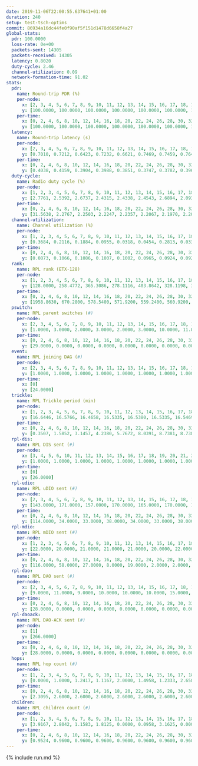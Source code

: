```yaml
---
date: 2019-11-06T22:00:55.637641+01:00
duration: 240
setup: test-tsch-optims
commit: 86934a16dc44fe0f90af5f151d1478d6658f4a27
global-stats:
  pdr: 100.0000
  loss-rate: 0e+00
  packets-sent: 14305
  packets-received: 14305
  latency: 0.8020
  duty-cycle: 2.46
  channel-utilization: 0.09
  network-formation-time: 91.02
stats:
  pdr:
    name: Round-trip PDR (%)
    per-node:
      x: [2, 3, 4, 5, 6, 7, 8, 9, 10, 11, 12, 13, 14, 15, 16, 17, 18, 19, 20, 21, 22, 23, 24, 25]
      y: [100.0000, 100.0000, 100.0000, 100.0000, 100.0000, 100.0000, 100.0000, 100.0000, 100.0000, 100.0000, 100.0000, 100.0000, 100.0000, 100.0000, 100.0000, 100.0000, 100.0000, 100.0000, 100.0000, 100.0000, 100.0000, 100.0000, 100.0000, 100.0000]
    per-time:
      x: [0, 2, 4, 6, 8, 10, 12, 14, 16, 18, 20, 22, 24, 26, 28, 30, 32, 34, 36, 38, 40, 42, 44, 46, 48, 50, 52, 54, 56, 58, 60, 62, 64, 66, 68, 70, 72, 74, 76, 78, 80, 82, 84, 86, 88, 90, 92, 94, 96, 98, 100, 102, 104, 106, 108, 110, 112, 114, 116, 118, 120, 122, 124, 126, 128, 130, 132, 134, 136, 138, 140, 142, 144, 146, 148, 150, 152, 154, 156, 158, 160, 162, 164, 166, 168, 170, 172, 174, 176, 178, 180, 182, 184, 186, 188, 190, 192, 194, 196, 198, 200, 202, 204, 206, 208, 210, 212, 214, 216, 218, 220, 222, 224, 226, 228, 230, 232, 234, 236, 238]
      y: [100.0000, 100.0000, 100.0000, 100.0000, 100.0000, 100.0000, 100.0000, 100.0000, 100.0000, 100.0000, 100.0000, 100.0000, 100.0000, 100.0000, 100.0000, 100.0000, 100.0000, 100.0000, 100.0000, 100.0000, 100.0000, 100.0000, 100.0000, 100.0000, 100.0000, 100.0000, 100.0000, 100.0000, 100.0000, 100.0000, 100.0000, 100.0000, 100.0000, 100.0000, 100.0000, 100.0000, 100.0000, 100.0000, 100.0000, 100.0000, 100.0000, 100.0000, 100.0000, 100.0000, 100.0000, 100.0000, 100.0000, 100.0000, 100.0000, 100.0000, 100.0000, 100.0000, 100.0000, 100.0000, 100.0000, 100.0000, 100.0000, 100.0000, 100.0000, 100.0000, 100.0000, 100.0000, 100.0000, 100.0000, 100.0000, 100.0000, 100.0000, 100.0000, 100.0000, 100.0000, 100.0000, 100.0000, 100.0000, 100.0000, 100.0000, 100.0000, 100.0000, 100.0000, 100.0000, 100.0000, 100.0000, 100.0000, 100.0000, 100.0000, 100.0000, 100.0000, 100.0000, 100.0000, 100.0000, 100.0000, 100.0000, 100.0000, 100.0000, 100.0000, 100.0000, 100.0000, 100.0000, 100.0000, 100.0000, 100.0000, 100.0000, 100.0000, 100.0000, 100.0000, 100.0000, 100.0000, 100.0000, 100.0000, 100.0000, 100.0000, 100.0000, 100.0000, 100.0000, 100.0000, 100.0000, 100.0000, 100.0000, 100.0000, 100.0000, 100.0000]
  latency:
    name: Round-trip latency (s)
    per-node:
      x: [2, 3, 4, 5, 6, 7, 8, 9, 10, 11, 12, 13, 14, 15, 16, 17, 18, 19, 20, 21, 22, 23, 24, 25]
      y: [0.7010, 0.7212, 0.6423, 0.7232, 0.6621, 0.7469, 0.7459, 0.7640, 0.6685, 0.7939, 0.7143, 0.8306, 0.8261, 0.8268, 0.7216, 0.7825, 0.8177, 0.8408, 0.9356, 0.9525, 0.8703, 1.0011, 1.0152, 0.9761]
    per-time:
      x: [0, 2, 4, 6, 8, 10, 12, 14, 16, 18, 20, 22, 24, 26, 28, 30, 32, 34, 36, 38, 40, 42, 44, 46, 48, 50, 52, 54, 56, 58, 60, 62, 64, 66, 68, 70, 72, 74, 76, 78, 80, 82, 84, 86, 88, 90, 92, 94, 96, 98, 100, 102, 104, 106, 108, 110, 112, 114, 116, 118, 120, 122, 124, 126, 128, 130, 132, 134, 136, 138, 140, 142, 144, 146, 148, 150, 152, 154, 156, 158, 160, 162, 164, 166, 168, 170, 172, 174, 176, 178, 180, 182, 184, 186, 188, 190, 192, 194, 196, 198, 200, 202, 204, 206, 208, 210, 212, 214, 216, 218, 220, 222, 224, 226, 228, 230, 232, 234, 236, 238]
      y: [0.4038, 0.4159, 0.3904, 0.3988, 0.3851, 0.3747, 0.3782, 0.3965, 0.3895, 0.3985, 0.3876, 0.3856, 0.4082, 0.3752, 0.3773, 0.3759, 0.3841, 0.3489, 0.3661, 0.3521, 0.3613, 0.3495, 0.3634, 0.3382, 0.3523, 0.3521, 0.3619, 0.3772, 0.3670, 0.3422, 0.3802, 0.3534, 0.3518, 0.3414, 0.3426, 0.3620, 0.3677, 0.3641, 0.3742, 0.3840, 0.3378, 0.3882, 0.3616, 0.3997, 0.3490, 0.4079, 0.3749, 0.4757, 0.4872, 0.3764, 0.3314, 0.3477, 0.4157, 0.6911, 0.6668, 0.5320, 0.4749, 0.4437, 0.4294, 0.8814, 1.1116, 0.8705, 0.6267, 0.5623, 0.4833, 0.8717, 1.2873, 1.2494, 1.0887, 0.7857, 0.5910, 0.9282, 1.3028, 1.3179, 1.3185, 1.2908, 1.0680, 1.0880, 1.3073, 1.3364, 1.3035, 1.3060, 1.2992, 1.2960, 1.2932, 1.2722, 1.2780, 1.2833, 1.3172, 1.3030, 1.2738, 1.2835, 1.3004, 1.2791, 1.2969, 1.2958, 1.2710, 1.2889, 1.2823, 1.2916, 1.2980, 1.3026, 1.3189, 1.2950, 1.3394, 1.3041, 1.3472, 1.3294, 1.3259, 1.3111, 1.2866, 1.3113, 1.2906, 1.3151, 1.2934, 1.3171, 1.3362, 1.3107, 1.3595, 1.2811]
  duty-cycle:
    name: Radio duty cycle (%)
    per-node:
      x: [1, 2, 3, 4, 5, 6, 7, 8, 9, 10, 11, 12, 13, 14, 15, 16, 17, 18, 19, 20, 21, 22, 23, 24, 25]
      y: [2.7761, 2.5392, 2.6737, 2.4315, 2.4338, 2.4543, 2.6894, 2.0937, 2.2414, 2.3232, 2.2124, 2.3821, 2.4916, 2.3923, 2.4655, 2.5564, 2.3704, 2.4271, 2.4899, 2.4944, 2.4315, 2.6094, 2.4910, 2.5105, 2.4687]
    per-time:
      x: [0, 2, 4, 6, 8, 10, 12, 14, 16, 18, 20, 22, 24, 26, 28, 30, 32, 34, 36, 38, 40, 42, 44, 46, 48, 50, 52, 54, 56, 58, 60, 62, 64, 66, 68, 70, 72, 74, 76, 78, 80, 82, 84, 86, 88, 90, 92, 94, 96, 98, 100, 102, 104, 106, 108, 110, 112, 114, 116, 118, 120, 122, 124, 126, 128, 130, 132, 134, 136, 138, 140, 142, 144, 146, 148, 150, 152, 154, 156, 158, 160, 162, 164, 166, 168, 170, 172, 174, 176, 178, 180, 182, 184, 186, 188, 190, 192, 194, 196, 198, 200, 202, 204, 206, 208, 210, 212, 214, 216, 218, 220, 222, 224, 226, 228, 230, 232, 234, 236, 238, 240]
      y: [31.5638, 2.2767, 2.2503, 2.2247, 2.2357, 2.2067, 2.1970, 2.2082, 2.2347, 2.2186, 2.2273, 2.2154, 2.2196, 2.2306, 2.2452, 2.2124, 2.2058, 2.1975, 2.1858, 2.1863, 2.1994, 2.1870, 2.2138, 2.2410, 2.2030, 2.2184, 2.2078, 2.2203, 2.2308, 2.2242, 2.2115, 2.2183, 2.2197, 2.2127, 2.2118, 2.2153, 2.1977, 2.1790, 2.2049, 2.2241, 2.2036, 2.1897, 2.2180, 2.2011, 2.1925, 2.1714, 2.2278, 2.1773, 2.1847, 2.1974, 2.2028, 2.1806, 2.2010, 2.1966, 2.2022, 2.2161, 2.2000, 2.2235, 2.2575, 2.2347, 2.2369, 2.2470, 2.2491, 2.2407, 2.2161, 2.2289, 2.2298, 2.2067, 2.1872, 2.2120, 2.2116, 2.2266, 2.2210, 2.2066, 2.2150, 2.2039, 2.2102, 2.2127, 2.2057, 2.2028, 2.2014, 2.1932, 2.1867, 2.2018, 2.2130, 2.1954, 2.1967, 2.2019, 2.1772, 2.2002, 2.1846, 2.1975, 2.2046, 2.2280, 2.2334, 2.2069, 2.2171, 2.2103, 2.2166, 2.2197, 2.2262, 2.2387, 2.2386, 2.2339, 2.2108, 2.2204, 2.2042, 2.2292, 2.2365, 2.2178, 2.2064, 2.2146, 2.2204, 2.2186, 2.2165, 2.2221, 2.2229, 2.2185, 2.2207, 2.2211, null]
  channel-utilization:
    name: Channel utilization (%)
    per-node:
      x: [1, 2, 3, 4, 5, 6, 7, 8, 9, 10, 11, 12, 13, 14, 15, 16, 17, 18, 19, 20, 21, 22, 23, 24, 25]
      y: [0.3684, 0.2116, 0.1884, 0.0955, 0.0318, 0.0454, 0.2813, 0.0331, 0.0619, 0.0449, 0.0344, 0.0916, 0.0362, 0.0329, 0.1272, 0.1501, 0.0973, 0.0888, 0.0453, 0.0379, 0.0421, 0.0689, 0.0318, 0.0310, 0.0330]
    per-time:
      x: [0, 2, 4, 6, 8, 10, 12, 14, 16, 18, 20, 22, 24, 26, 28, 30, 32, 34, 36, 38, 40, 42, 44, 46, 48, 50, 52, 54, 56, 58, 60, 62, 64, 66, 68, 70, 72, 74, 76, 78, 80, 82, 84, 86, 88, 90, 92, 94, 96, 98, 100, 102, 104, 106, 108, 110, 112, 114, 116, 118, 120, 122, 124, 126, 128, 130, 132, 134, 136, 138, 140, 142, 144, 146, 148, 150, 152, 154, 156, 158, 160, 162, 164, 166, 168, 170, 172, 174, 176, 178, 180, 182, 184, 186, 188, 190, 192, 194, 196, 198, 200, 202, 204, 206, 208, 210, 212, 214, 216, 218, 220, 222, 224, 226, 228, 230, 232, 234, 236, 238, 240]
      y: [0.0873, 0.1066, 0.1086, 0.1007, 0.1002, 0.0965, 0.0924, 0.0927, 0.1022, 0.0961, 0.1033, 0.0970, 0.0991, 0.1007, 0.1054, 0.0938, 0.0923, 0.0911, 0.0863, 0.0864, 0.0920, 0.0867, 0.0938, 0.0997, 0.0907, 0.0945, 0.0926, 0.0967, 0.1006, 0.0946, 0.0954, 0.0959, 0.0949, 0.0913, 0.0902, 0.0936, 0.0894, 0.0842, 0.0877, 0.0985, 0.0916, 0.0850, 0.0961, 0.0882, 0.0890, 0.0809, 0.1010, 0.0822, 0.0834, 0.0884, 0.0916, 0.0823, 0.0908, 0.0910, 0.0915, 0.0964, 0.0911, 0.0975, 0.1056, 0.0973, 0.0976, 0.1021, 0.1032, 0.0987, 0.0907, 0.0955, 0.0957, 0.0854, 0.0810, 0.0898, 0.0903, 0.0940, 0.0930, 0.0890, 0.0897, 0.0875, 0.0883, 0.0907, 0.0860, 0.0890, 0.0875, 0.0847, 0.0833, 0.0876, 0.0915, 0.0879, 0.0839, 0.0881, 0.0814, 0.0875, 0.0834, 0.0876, 0.0870, 0.0928, 0.0923, 0.0866, 0.0901, 0.0877, 0.0901, 0.0905, 0.0938, 0.0956, 0.1000, 0.0960, 0.0890, 0.0924, 0.0890, 0.0966, 0.0988, 0.0926, 0.0880, 0.0895, 0.0921, 0.0925, 0.0917, 0.0982, 0.0983, 0.0963, 0.0966, 0.0925, null]
  rank:
    name: RPL rank (ETX-128)
    per-node:
      x: [1, 2, 3, 4, 5, 6, 7, 8, 9, 10, 11, 12, 13, 14, 15, 16, 17, 18, 19, 20, 21, 22, 23, 24, 25]
      y: [128.0000, 258.4772, 365.3086, 278.1116, 403.8642, 328.1198, 384.3004, 578.6360, 547.7769, 444.9215, 531.0576, 409.3568, 575.4321, 608.0123, 607.7602, 551.6914, 565.3551, 721.2470, 956.7582, 805.5984, 801.3831, 733.4754, 850.8361, 854.4939, 886.0729]
    per-time:
      x: [0, 2, 4, 6, 8, 10, 12, 14, 16, 18, 20, 22, 24, 26, 28, 30, 32, 34, 36, 38, 40, 42, 44, 46, 48, 50, 52, 54, 56, 58, 60, 62, 64, 66, 68, 70, 72, 74, 76, 78, 80, 82, 84, 86, 88, 90, 92, 94, 96, 98, 100, 102, 104, 106, 108, 110, 112, 114, 116, 118, 120, 122, 124, 126, 128, 130, 132, 134, 136, 138, 140, 142, 144, 146, 148, 150, 152, 154, 156, 158, 160, 162, 164, 166, 168, 170, 172, 174, 176, 178, 180, 182, 184, 186, 188, 190, 192, 194, 196, 198, 200, 202, 204, 206, 208, 210, 212, 214, 216, 218, 220, 222, 224, 226, 228, 230, 232, 234, 236, 238]
      y: [1958.8630, 670.2800, 578.5400, 571.9200, 559.2400, 560.9200, 574.9400, 593.5200, 592.7200, 611.4314, 615.3600, 614.5000, 619.3137, 627.4200, 624.6981, 618.1000, 611.7059, 629.5882, 640.7400, 638.0000, 637.4600, 639.0000, 643.0000, 639.4717, 614.7000, 607.5600, 610.2600, 625.5400, 603.4340, 608.1154, 602.9600, 600.8627, 579.2800, 570.9000, 557.0200, 554.1373, 561.5800, 559.6600, 568.7059, 560.2830, 549.0588, 540.5800, 543.5200, 529.4400, 521.7451, 516.4600, 518.5490, 539.3922, 530.5200, 522.2400, 528.5882, 520.8200, 539.3519, 520.2000, 517.9804, 523.7692, 531.0962, 549.9623, 567.3800, 574.8846, 565.8800, 569.2157, 556.6863, 542.8148, 532.9216, 526.3137, 538.4800, 521.0800, 518.1200, 510.9434, 495.8600, 533.9000, 564.0577, 548.0000, 535.7647, 517.3600, 512.6863, 500.5400, 495.8235, 506.3000, 504.4800, 505.4800, 508.3800, 513.0192, 507.8431, 515.2400, 524.2353, 514.2800, 518.6600, 520.0588, 517.1600, 523.9804, 520.2115, 524.3800, 525.0800, 531.5800, 521.7059, 528.0000, 531.0600, 541.5800, 555.6800, 561.5882, 535.3462, 524.5294, 520.4200, 514.2400, 520.1800, 518.5000, 513.7600, 514.7059, 514.8600, 517.1200, 515.1800, 517.2200, 518.9216, 516.4808, 513.2800, 526.4074, 527.7200, 522.6471]
  pswitch:
    name: RPL parent switches (#)
    per-node:
      x: [2, 3, 4, 5, 6, 7, 8, 9, 10, 11, 12, 13, 14, 15, 16, 17, 18, 19, 20, 21, 22, 23, 24, 25]
      y: [1.0000, 3.0000, 2.0000, 3.0000, 2.0000, 3.0000, 10.0000, 11.0000, 2.0000, 3.0000, 1.0000, 3.0000, 4.0000, 6.0000, 3.0000, 5.0000, 7.0000, 4.0000, 10.0000, 9.0000, 5.0000, 5.0000, 6.0000, 8.0000]
    per-time:
      x: [0, 2, 4, 6, 8, 10, 12, 14, 16, 18, 20, 22, 24, 26, 28, 30, 32, 34, 36, 38, 40, 42, 44, 46, 48, 50, 52, 54, 56, 58, 60, 62, 64, 66, 68, 70, 72, 74, 76, 78, 80, 82, 84, 86, 88, 90, 92, 94, 96, 98, 100, 102, 104, 106, 108, 110, 112, 114, 116, 118, 120, 122, 124, 126, 128, 130, 132, 134, 136, 138, 140, 142, 144, 146, 148, 150, 152, 154, 156, 158, 160, 162, 164, 166, 168, 170, 172, 174, 176, 178, 180, 182, 184, 186, 188, 190, 192, 194, 196, 198, 200, 202, 204, 206, 208, 210, 212, 214, 216, 218, 220, 222, 224, 226, 228, 230, 232, 234, 236, 238]
      y: [29.0000, 0.0000, 0.0000, 0.0000, 0.0000, 0.0000, 0.0000, 0.0000, 0.0000, 1.0000, 0.0000, 0.0000, 1.0000, 0.0000, 3.0000, 0.0000, 1.0000, 1.0000, 0.0000, 1.0000, 0.0000, 1.0000, 4.0000, 3.0000, 0.0000, 0.0000, 0.0000, 0.0000, 3.0000, 2.0000, 0.0000, 1.0000, 0.0000, 0.0000, 0.0000, 1.0000, 0.0000, 0.0000, 1.0000, 3.0000, 1.0000, 0.0000, 0.0000, 0.0000, 1.0000, 0.0000, 1.0000, 1.0000, 0.0000, 0.0000, 1.0000, 0.0000, 4.0000, 0.0000, 1.0000, 2.0000, 2.0000, 3.0000, 0.0000, 2.0000, 0.0000, 1.0000, 1.0000, 4.0000, 1.0000, 1.0000, 0.0000, 0.0000, 0.0000, 3.0000, 0.0000, 0.0000, 2.0000, 3.0000, 1.0000, 0.0000, 1.0000, 0.0000, 1.0000, 0.0000, 0.0000, 0.0000, 0.0000, 2.0000, 1.0000, 0.0000, 1.0000, 0.0000, 0.0000, 1.0000, 0.0000, 1.0000, 2.0000, 0.0000, 0.0000, 0.0000, 1.0000, 0.0000, 0.0000, 0.0000, 0.0000, 1.0000, 2.0000, 1.0000, 0.0000, 0.0000, 0.0000, 0.0000, 0.0000, 1.0000, 0.0000, 0.0000, 0.0000, 0.0000, 1.0000, 2.0000, 0.0000, 4.0000, 0.0000, 1.0000]
  event:
    name: RPL joining DAG (#)
    per-node:
      x: [2, 3, 4, 5, 6, 7, 8, 9, 10, 11, 12, 13, 14, 15, 16, 17, 18, 19, 20, 21, 22, 23, 24, 25]
      y: [1.0000, 1.0000, 1.0000, 1.0000, 1.0000, 1.0000, 1.0000, 1.0000, 1.0000, 1.0000, 1.0000, 1.0000, 1.0000, 1.0000, 1.0000, 1.0000, 1.0000, 1.0000, 1.0000, 1.0000, 1.0000, 1.0000, 1.0000, 1.0000]
    per-time:
      x: [0]
      y: [24.0000]
  trickle:
    name: RPL Trickle period (min)
    per-node:
      x: [1, 2, 3, 4, 5, 6, 7, 8, 9, 10, 11, 12, 13, 14, 15, 16, 17, 18, 19, 20, 21, 22, 23, 24, 25]
      y: [16.6446, 16.5766, 16.4658, 16.5335, 16.5380, 16.5335, 16.5469, 16.5052, 16.5072, 16.5287, 16.5374, 16.5392, 16.4590, 16.5412, 16.4567, 16.4424, 16.4668, 16.5454, 16.4008, 16.5013, 16.4622, 16.4814, 16.5877, 16.4732, 16.4771]
    per-time:
      x: [0, 2, 4, 6, 8, 10, 12, 14, 16, 18, 20, 22, 24, 26, 28, 30, 32, 34, 36, 38, 40, 42, 44, 46, 48, 50, 52, 54, 56, 58, 60, 62, 64, 66, 68, 70, 72, 74, 76, 78, 80, 82, 84, 86, 88, 90, 92, 94, 96, 98, 100, 102, 104, 106, 108, 110, 112, 114, 116, 118, 120, 122, 124, 126, 128, 130, 132, 134, 136, 138, 140, 142, 144, 146, 148, 150, 152, 154, 156, 158, 160, 162, 164, 166, 168, 170, 172, 174, 176, 178, 180, 182, 184, 186, 188, 190, 192, 194, 196, 198, 200, 202, 204, 206, 208, 210, 212, 214, 216, 218, 220, 222, 224, 226, 228, 230, 232, 234, 236, 238]
      y: [0.3507, 1.5852, 3.1457, 4.2380, 5.7672, 8.0391, 8.7381, 8.7381, 9.0877, 14.9062, 17.4763, 17.4763, 17.4763, 17.4763, 17.4763, 17.4763, 17.4763, 17.4763, 17.4763, 17.4763, 17.4763, 17.4763, 17.4763, 17.4763, 17.4763, 17.4763, 17.4763, 17.4763, 17.4763, 17.4763, 17.4763, 17.4763, 17.4763, 17.4763, 17.4763, 17.4763, 17.4763, 17.4763, 17.4763, 17.4763, 17.4763, 17.4763, 17.4763, 17.4763, 17.4763, 17.4763, 17.4763, 17.4763, 17.4763, 17.4763, 17.4763, 17.4763, 17.4763, 17.4763, 17.4763, 17.4763, 17.4763, 17.4763, 17.4763, 17.4763, 17.4763, 17.4763, 17.4763, 17.4763, 17.4763, 17.4763, 17.4763, 17.4763, 17.4763, 17.4763, 17.4763, 17.4763, 17.4763, 17.4763, 17.4763, 17.4763, 17.4763, 17.4763, 17.4763, 17.4763, 17.4763, 17.4763, 17.4763, 17.4763, 17.4763, 17.4763, 17.4763, 17.4763, 17.4763, 17.4763, 17.4763, 17.4763, 17.4763, 17.4763, 17.4763, 17.4763, 17.4763, 17.4763, 17.4763, 17.4763, 17.4763, 17.4763, 17.4763, 17.4763, 17.4763, 17.4763, 17.4763, 17.4763, 17.4763, 17.4763, 17.4763, 17.4763, 17.4763, 17.4763, 17.4763, 17.4763, 17.4763, 17.4763, 17.4763, 17.4763]
  rpl-dis:
    name: RPL DIS sent (#)
    per-node:
      x: [3, 4, 5, 6, 10, 11, 12, 13, 14, 15, 16, 17, 18, 19, 20, 21, 22, 23, 24, 25]
      y: [1.0000, 1.0000, 1.0000, 1.0000, 1.0000, 1.0000, 1.0000, 1.0000, 1.0000, 1.0000, 1.0000, 1.0000, 1.0000, 1.0000, 1.0000, 2.0000, 2.0000, 2.0000, 3.0000, 2.0000]
    per-time:
      x: [0]
      y: [26.0000]
  rpl-udio:
    name: RPL uDIO sent (#)
    per-node:
      x: [2, 3, 4, 5, 6, 7, 8, 9, 10, 11, 12, 13, 14, 15, 16, 17, 18, 19, 20, 21, 22, 23, 24, 25]
      y: [143.0000, 171.0000, 157.0000, 170.0000, 165.0000, 170.0000, 174.0000, 168.0000, 169.0000, 167.0000, 158.0000, 167.0000, 167.0000, 170.0000, 177.0000, 177.0000, 165.0000, 170.0000, 165.0000, 166.0000, 159.0000, 159.0000, 168.0000, 165.0000]
    per-time:
      x: [0, 2, 4, 6, 8, 10, 12, 14, 16, 18, 20, 22, 24, 26, 28, 30, 32, 34, 36, 38, 40, 42, 44, 46, 48, 50, 52, 54, 56, 58, 60, 62, 64, 66, 68, 70, 72, 74, 76, 78, 80, 82, 84, 86, 88, 90, 92, 94, 96, 98, 100, 102, 104, 106, 108, 110, 112, 114, 116, 118, 120, 122, 124, 126, 128, 130, 132, 134, 136, 138, 140, 142, 144, 146, 148, 150, 152, 154, 156, 158, 160, 162, 164, 166, 168, 170, 172, 174, 176, 178, 180, 182, 184, 186, 188, 190, 192, 194, 196, 198, 200, 202, 204, 206, 208, 210, 212, 214, 216, 218, 220, 222, 224, 226, 228, 230, 232, 234, 236, 238, 240]
      y: [114.0000, 34.0000, 33.0000, 38.0000, 34.0000, 33.0000, 38.0000, 30.0000, 30.0000, 33.0000, 32.0000, 32.0000, 32.0000, 36.0000, 32.0000, 32.0000, 31.0000, 36.0000, 34.0000, 29.0000, 26.0000, 32.0000, 37.0000, 41.0000, 27.0000, 33.0000, 29.0000, 33.0000, 31.0000, 32.0000, 31.0000, 30.0000, 33.0000, 32.0000, 35.0000, 35.0000, 32.0000, 32.0000, 36.0000, 33.0000, 31.0000, 32.0000, 28.0000, 38.0000, 30.0000, 31.0000, 33.0000, 34.0000, 30.0000, 33.0000, 34.0000, 29.0000, 39.0000, 33.0000, 32.0000, 31.0000, 37.0000, 32.0000, 37.0000, 32.0000, 34.0000, 33.0000, 30.0000, 29.0000, 41.0000, 32.0000, 32.0000, 28.0000, 29.0000, 35.0000, 31.0000, 41.0000, 33.0000, 27.0000, 32.0000, 34.0000, 34.0000, 31.0000, 31.0000, 34.0000, 32.0000, 34.0000, 31.0000, 33.0000, 32.0000, 34.0000, 29.0000, 34.0000, 30.0000, 33.0000, 30.0000, 35.0000, 30.0000, 37.0000, 35.0000, 27.0000, 29.0000, 35.0000, 32.0000, 33.0000, 35.0000, 29.0000, 34.0000, 34.0000, 31.0000, 30.0000, 31.0000, 33.0000, 33.0000, 33.0000, 30.0000, 32.0000, 36.0000, 32.0000, 31.0000, 34.0000, 27.0000, 31.0000, 36.0000, 30.0000, 0.0000]
  rpl-mdio:
    name: RPL mDIO sent (#)
    per-node:
      x: [1, 2, 3, 4, 5, 6, 7, 8, 9, 10, 11, 12, 13, 14, 15, 16, 17, 18, 19, 20, 21, 22, 23, 24, 25]
      y: [22.0000, 20.0000, 21.0000, 21.0000, 21.0000, 20.0000, 22.0000, 22.0000, 22.0000, 20.0000, 21.0000, 21.0000, 23.0000, 20.0000, 25.0000, 28.0000, 22.0000, 23.0000, 25.0000, 26.0000, 25.0000, 24.0000, 21.0000, 25.0000, 24.0000]
    per-time:
      x: [0, 2, 4, 6, 8, 10, 12, 14, 16, 18, 20, 22, 24, 26, 28, 30, 32, 34, 36, 38, 40, 42, 44, 46, 48, 50, 52, 54, 56, 58, 60, 62, 64, 66, 68, 70, 72, 74, 76, 78, 80, 82, 84, 86, 88, 90, 92, 94, 96, 98, 100, 102, 104, 106, 108, 110, 112, 114, 116, 118, 120, 122, 124, 126, 128, 130, 132, 134, 136, 138, 140, 142, 144, 146, 148, 150, 152, 154, 156, 158, 160, 162, 164, 166, 168, 170, 172, 174, 176, 178, 180, 182, 184, 186, 188, 190, 192, 194, 196, 198, 200, 202, 204, 206, 208, 210, 212, 214, 216, 218, 220, 222, 224, 226, 228, 230, 232, 234, 236, 238]
      y: [116.0000, 58.0000, 27.0000, 8.0000, 19.0000, 2.0000, 2.0000, 6.0000, 12.0000, 4.0000, 1.0000, 0.0000, 0.0000, 0.0000, 6.0000, 6.0000, 9.0000, 3.0000, 1.0000, 0.0000, 0.0000, 0.0000, 4.0000, 8.0000, 5.0000, 7.0000, 1.0000, 0.0000, 0.0000, 0.0000, 0.0000, 4.0000, 2.0000, 6.0000, 8.0000, 5.0000, 0.0000, 0.0000, 0.0000, 2.0000, 3.0000, 6.0000, 8.0000, 5.0000, 1.0000, 0.0000, 0.0000, 0.0000, 3.0000, 6.0000, 6.0000, 6.0000, 4.0000, 0.0000, 0.0000, 0.0000, 0.0000, 3.0000, 6.0000, 6.0000, 5.0000, 4.0000, 1.0000, 0.0000, 0.0000, 1.0000, 5.0000, 10.0000, 3.0000, 3.0000, 3.0000, 0.0000, 0.0000, 0.0000, 4.0000, 4.0000, 4.0000, 6.0000, 6.0000, 1.0000, 0.0000, 0.0000, 0.0000, 2.0000, 7.0000, 5.0000, 6.0000, 5.0000, 0.0000, 0.0000, 0.0000, 0.0000, 5.0000, 5.0000, 8.0000, 5.0000, 2.0000, 0.0000, 0.0000, 0.0000, 0.0000, 9.0000, 4.0000, 5.0000, 5.0000, 2.0000, 0.0000, 0.0000, 0.0000, 1.0000, 4.0000, 9.0000, 8.0000, 2.0000, 1.0000, 0.0000, 0.0000, 0.0000, 3.0000, 6.0000]
  rpl-dao:
    name: RPL DAO sent (#)
    per-node:
      x: [2, 3, 4, 5, 6, 7, 8, 9, 10, 11, 12, 13, 14, 15, 16, 17, 18, 19, 20, 21, 22, 23, 24, 25]
      y: [9.0000, 11.0000, 9.0000, 10.0000, 10.0000, 10.0000, 15.0000, 15.0000, 9.0000, 10.0000, 9.0000, 10.0000, 11.0000, 12.0000, 10.0000, 11.0000, 12.0000, 11.0000, 13.0000, 13.0000, 11.0000, 11.0000, 11.0000, 13.0000]
    per-time:
      x: [0, 2, 4, 6, 8, 10, 12, 14, 16, 18, 20, 22, 24, 26, 28, 30, 32, 34, 36, 38, 40, 42, 44, 46, 48, 50, 52, 54, 56, 58, 60, 62, 64, 66, 68, 70, 72, 74, 76, 78, 80, 82, 84, 86, 88, 90, 92, 94, 96, 98, 100, 102, 104, 106, 108, 110, 112, 114, 116, 118, 120, 122, 124, 126, 128, 130, 132, 134, 136, 138, 140, 142, 144, 146, 148, 150, 152, 154, 156, 158, 160, 162, 164, 166, 168, 170, 172, 174, 176, 178, 180, 182, 184, 186, 188, 190, 192, 194, 196, 198, 200, 202, 204, 206, 208, 210, 212, 214, 216, 218, 220, 222, 224, 226, 228, 230, 232, 234, 236, 238]
      y: [28.0000, 0.0000, 0.0000, 0.0000, 0.0000, 0.0000, 0.0000, 0.0000, 0.0000, 1.0000, 0.0000, 0.0000, 1.0000, 0.0000, 23.0000, 0.0000, 1.0000, 1.0000, 0.0000, 1.0000, 0.0000, 1.0000, 4.0000, 3.0000, 0.0000, 0.0000, 0.0000, 0.0000, 15.0000, 5.0000, 0.0000, 1.0000, 1.0000, 0.0000, 0.0000, 1.0000, 3.0000, 0.0000, 2.0000, 3.0000, 1.0000, 0.0000, 8.0000, 5.0000, 2.0000, 0.0000, 2.0000, 1.0000, 0.0000, 1.0000, 3.0000, 0.0000, 4.0000, 2.0000, 2.0000, 2.0000, 5.0000, 10.0000, 1.0000, 2.0000, 0.0000, 1.0000, 1.0000, 4.0000, 3.0000, 1.0000, 0.0000, 2.0000, 0.0000, 4.0000, 2.0000, 6.0000, 4.0000, 4.0000, 2.0000, 0.0000, 1.0000, 2.0000, 2.0000, 1.0000, 0.0000, 1.0000, 0.0000, 3.0000, 3.0000, 6.0000, 3.0000, 3.0000, 1.0000, 1.0000, 0.0000, 2.0000, 2.0000, 2.0000, 1.0000, 1.0000, 1.0000, 2.0000, 1.0000, 4.0000, 4.0000, 2.0000, 4.0000, 2.0000, 0.0000, 1.0000, 0.0000, 2.0000, 1.0000, 2.0000, 1.0000, 1.0000, 2.0000, 2.0000, 5.0000, 4.0000, 4.0000, 5.0000, 0.0000, 1.0000]
  rpl-daoack:
    name: RPL DAO-ACK sent (#)
    per-node:
      x: [1]
      y: [266.0000]
    per-time:
      x: [0, 2, 4, 6, 8, 10, 12, 14, 16, 18, 20, 22, 24, 26, 28, 30, 32, 34, 36, 38, 40, 42, 44, 46, 48, 50, 52, 54, 56, 58, 60, 62, 64, 66, 68, 70, 72, 74, 76, 78, 80, 82, 84, 86, 88, 90, 92, 94, 96, 98, 100, 102, 104, 106, 108, 110, 112, 114, 116, 118, 120, 122, 124, 126, 128, 130, 132, 134, 136, 138, 140, 142, 144, 146, 148, 150, 152, 154, 156, 158, 160, 162, 164, 166, 168, 170, 172, 174, 176, 178, 180, 182, 184, 186, 188, 190, 192, 194, 196, 198, 200, 202, 204, 206, 208, 210, 212, 214, 216, 218, 220, 222, 224, 226, 228, 230, 232, 234, 236, 238]
      y: [28.0000, 0.0000, 0.0000, 0.0000, 0.0000, 0.0000, 0.0000, 0.0000, 0.0000, 1.0000, 0.0000, 0.0000, 1.0000, 0.0000, 23.0000, 0.0000, 1.0000, 1.0000, 0.0000, 1.0000, 0.0000, 1.0000, 4.0000, 3.0000, 0.0000, 0.0000, 0.0000, 0.0000, 15.0000, 5.0000, 0.0000, 1.0000, 1.0000, 0.0000, 0.0000, 1.0000, 3.0000, 0.0000, 2.0000, 3.0000, 1.0000, 0.0000, 9.0000, 4.0000, 2.0000, 0.0000, 2.0000, 1.0000, 0.0000, 1.0000, 3.0000, 0.0000, 4.0000, 2.0000, 2.0000, 2.0000, 5.0000, 10.0000, 1.0000, 2.0000, 0.0000, 1.0000, 1.0000, 4.0000, 3.0000, 1.0000, 0.0000, 2.0000, 0.0000, 4.0000, 2.0000, 6.0000, 4.0000, 4.0000, 2.0000, 0.0000, 1.0000, 2.0000, 2.0000, 1.0000, 0.0000, 1.0000, 0.0000, 3.0000, 3.0000, 6.0000, 3.0000, 3.0000, 1.0000, 1.0000, 0.0000, 2.0000, 2.0000, 2.0000, 1.0000, 1.0000, 1.0000, 2.0000, 1.0000, 5.0000, 3.0000, 2.0000, 4.0000, 2.0000, 0.0000, 1.0000, 0.0000, 2.0000, 1.0000, 2.0000, 1.0000, 1.0000, 2.0000, 2.0000, 5.0000, 4.0000, 5.0000, 4.0000, 0.0000, 1.0000]
  hops:
    name: RPL hop count (#)
    per-node:
      x: [1, 2, 3, 4, 5, 6, 7, 8, 9, 10, 11, 12, 13, 14, 15, 16, 17, 18, 19, 20, 21, 22, 23, 24, 25]
      y: [0.0000, 1.0000, 1.2417, 1.1167, 2.0000, 1.4958, 1.2333, 2.6583, 2.6833, 2.0000, 2.3958, 2.0000, 2.2333, 3.0000, 2.4542, 2.0375, 2.1208, 3.3138, 3.0377, 3.6695, 3.7406, 3.1841, 4.2008, 4.2427, 4.3264]
    per-time:
      x: [0, 2, 4, 6, 8, 10, 12, 14, 16, 18, 20, 22, 24, 26, 28, 30, 32, 34, 36, 38, 40, 42, 44, 46, 48, 50, 52, 54, 56, 58, 60, 62, 64, 66, 68, 70, 72, 74, 76, 78, 80, 82, 84, 86, 88, 90, 92, 94, 96, 98, 100, 102, 104, 106, 108, 110, 112, 114, 116, 118, 120, 122, 124, 126, 128, 130, 132, 134, 136, 138, 140, 142, 144, 146, 148, 150, 152, 154, 156, 158, 160, 162, 164, 166, 168, 170, 172, 174, 176, 178, 180, 182, 184, 186, 188, 190, 192, 194, 196, 198, 200, 202, 204, 206, 208, 210, 212, 214, 216, 218, 220, 222, 224, 226, 228, 230, 232, 234, 236, 238]
      y: [2.3095, 2.6000, 2.6000, 2.6000, 2.6000, 2.6000, 2.6000, 2.6000, 2.6000, 2.6200, 2.6400, 2.6400, 2.6200, 2.6000, 2.4600, 2.3600, 2.3600, 2.3600, 2.3600, 2.4000, 2.4400, 2.4400, 2.4200, 2.5600, 2.5600, 2.5600, 2.5600, 2.5600, 2.4800, 2.4400, 2.4400, 2.4400, 2.4800, 2.4800, 2.4800, 2.4400, 2.4400, 2.4400, 2.4400, 2.3200, 2.3200, 2.3200, 2.3200, 2.3200, 2.3000, 2.2800, 2.2800, 2.2800, 2.2800, 2.2800, 2.2800, 2.2800, 2.3000, 2.3200, 2.3200, 2.3600, 2.3600, 2.5200, 2.6800, 2.6400, 2.6000, 2.6000, 2.6000, 2.4800, 2.4600, 2.4400, 2.4400, 2.4400, 2.4400, 2.4400, 2.4000, 2.4000, 2.3600, 2.3400, 2.3200, 2.3200, 2.3200, 2.3200, 2.3200, 2.2800, 2.2800, 2.2800, 2.2800, 2.2800, 2.2800, 2.2800, 2.2600, 2.2400, 2.2400, 2.2400, 2.2400, 2.2400, 2.4800, 2.4800, 2.4800, 2.4800, 2.4800, 2.4800, 2.4800, 2.4800, 2.4800, 2.4800, 2.5800, 2.5600, 2.5600, 2.5600, 2.5600, 2.5600, 2.5600, 2.5600, 2.5600, 2.5600, 2.5600, 2.5600, 2.5600, 2.6800, 2.8000, 2.8000, 2.8000, 2.8000]
  children:
    name: RPL children count (#)
    per-node:
      x: [1, 2, 3, 4, 5, 6, 7, 8, 9, 10, 11, 12, 13, 14, 15, 16, 17, 18, 19, 20, 21, 22, 23, 24, 25]
      y: [3.9167, 2.8042, 1.1583, 1.8125, 0.0000, 0.0958, 3.1625, 0.0000, 0.4875, 0.4875, 0.0583, 1.6500, 0.0958, 0.0000, 1.8667, 1.7208, 0.6750, 1.9582, 0.3473, 0.1967, 0.2050, 1.2845, 0.0000, 0.0000, 0.0000]
    per-time:
      x: [0, 2, 4, 6, 8, 10, 12, 14, 16, 18, 20, 22, 24, 26, 28, 30, 32, 34, 36, 38, 40, 42, 44, 46, 48, 50, 52, 54, 56, 58, 60, 62, 64, 66, 68, 70, 72, 74, 76, 78, 80, 82, 84, 86, 88, 90, 92, 94, 96, 98, 100, 102, 104, 106, 108, 110, 112, 114, 116, 118, 120, 122, 124, 126, 128, 130, 132, 134, 136, 138, 140, 142, 144, 146, 148, 150, 152, 154, 156, 158, 160, 162, 164, 166, 168, 170, 172, 174, 176, 178, 180, 182, 184, 186, 188, 190, 192, 194, 196, 198, 200, 202, 204, 206, 208, 210, 212, 214, 216, 218, 220, 222, 224, 226, 228, 230, 232, 234, 236, 238]
      y: [0.9524, 0.9600, 0.9600, 0.9600, 0.9600, 0.9600, 0.9600, 0.9600, 0.9600, 0.9600, 0.9600, 0.9600, 0.9600, 0.9600, 0.9600, 0.9600, 0.9600, 0.9600, 0.9600, 0.9600, 0.9600, 0.9600, 0.9600, 0.9600, 0.9600, 0.9600, 0.9600, 0.9600, 0.9600, 0.9600, 0.9600, 0.9600, 0.9600, 0.9600, 0.9600, 0.9600, 0.9600, 0.9600, 0.9600, 0.9600, 0.9600, 0.9600, 0.9600, 0.9600, 0.9600, 0.9600, 0.9600, 0.9600, 0.9600, 0.9600, 0.9600, 0.9600, 0.9600, 0.9600, 0.9600, 0.9600, 0.9600, 0.9600, 0.9600, 0.9600, 0.9600, 0.9600, 0.9600, 0.9600, 0.9600, 0.9600, 0.9600, 0.9600, 0.9600, 0.9600, 0.9600, 0.9600, 0.9600, 0.9600, 0.9600, 0.9600, 0.9600, 0.9600, 0.9600, 0.9600, 0.9600, 0.9600, 0.9600, 0.9600, 0.9600, 0.9600, 0.9600, 0.9600, 0.9600, 0.9600, 0.9600, 0.9600, 0.9600, 0.9600, 0.9600, 0.9600, 0.9600, 0.9600, 0.9600, 0.9600, 0.9600, 0.9600, 0.9600, 0.9600, 0.9600, 0.9600, 0.9600, 0.9600, 0.9600, 0.9600, 0.9600, 0.9600, 0.9600, 0.9600, 0.9600, 0.9600, 0.9600, 0.9600, 0.9600, 0.9600]
---
```


{% include run.md %}

